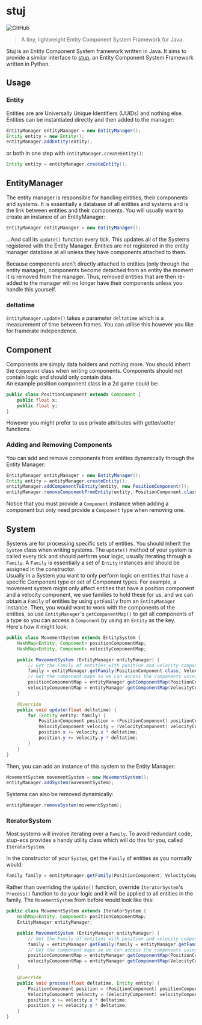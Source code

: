 # stuj

![GitHub](https://img.shields.io/github/license/jaynewey/stuj)


> A tiny, lightweight Entity Component System Framework for Java.

Stuj is an Entity Component System framework written in Java. It aims to provide a similar interface to [stup](https://github.com/jaynewey/stup-ecs), an Entity Component System Framework written in Python.


## Usage

### Entity

Entities are are Universally Unique Identifiers (UUIDs) and nothing else. Entities can be instantiated directly and then added to the manager:

```java
EntityManager entityManager = new EntityManager();
Entity entity = new Entity();
entityManager.addEntity(entity);
```

or both in one step with `EntityManager.createEntity()`:

```java
Entity entity = entityManager.createEntity();
```


## EntityManager

The entity manager is responsible for handling entities, their components and systems. It is essentially a database of all entities and systems and is the link between entities and their components.
You will usually want to create an instance of an EntityManager:

```java
EntityManager entityManager = new EntityManager();
```

...And call its `update()` function every tick. This updates all of the Systems registered with the Entity Manager.
Entities are not registered in the entity manager database at all unless they have components attached to them.

Because components aren't directly attached to entities (only through the entity manager), components become detached from an entity the moment it is removed from the manager. Thus, removed entities that are then re-added to the manager will no longer have their components unless you handle this yourself.

### deltatime

`EntityManager.update()` takes a parameter `deltatime` which is a measurement of time between frames. You can utilise this however you like for framerate independence.


## Component

Components are simply data holders and nothing more. You should inherit the `Component` class when writing components. Components should not contain logic and should only contain data.  
An example position component class in a 2d game could be:

```java
public class PositionComponent extends Component {
    public float x;
    public float y;
}
```

However you might prefer to use private attributes with getter/setter functions.

### Adding and Removing Components

You can add and remove components from entities dynamically through the Entity Manager:

```java
EntityManager entityManager = new EntityManager();
Entity entity = entityManager.createEntity();
entityManager.addComponentToEntity(entity, new PositionComponent());
entityManager.removeComponentFromEntity(entity, PositionComponent.class)
```

Notice that you must provide a `Component` instance when adding a component but only need provide a `Component` type when removing one.

## System
Systems are for processing specific sets of entities. You should inherit the `System` class when writing systems. The `update()` method of your system is called every tick and should perform your logic, usually iterating through a `Family`. A `Family` is essentially a set of `Entity` instances and should be assigned in the constructor.  
Usually in a System you want to only perform logic on entities that have a specific Component type or set of Component types. For example, a movement system might only affect entities that have a position component and a velocity component, we use families to hold these for us, and we can obtain a `Family` of entities by using `getFamily` from an `EntityManager` instance.
Then, you would want to work with the components of the entities, so use `EntityManager`'s `getComponentMap()` to get all components of a type so you can access a `Component` by using an `Entity` as the key.  
Here's how it might look:

```java
public class MovementSystem extends EntitySystem {
    HashMap<Entity, Component> positionComponentMap;
    HashMap<Entity, Component> velocityComponentMap;

    public MovementSystem (EntityManager entityManager) {
        // Get the Family of entities with position and velocity components:
        family = entityManager.getFamily(PositionComponent.class, VelocityComponent.class);
        // Get the component maps so we can access the components using the entity as a key:
        positionComponentMap = entityManager.getComponentMap(PositionComponent.class);
        velocityComponentMap = entityManager.getComponentMap(VelocityComponent.class);
    }

    @Override
    public void update(float deltatime) {
        for (Entity entity: family) {
            PositionComponent position = (PositionComponent) positionComponentMap.get(entity);
            VelocityComponent velocity = (VelocityComponent) velocityComponentMap.get(entity);
            position.x += velocity.x * deltatime;
            position.y += velocity.y * deltatime;
        }
    }
}
```

Then, you can add an instance of this system to the Entity Manager:

```java
MovementSystem movementSystem = new MovementSystem();
entityManager.addSystem(movementSystem);
```

Systems can also be removed dynamically:

```java
entityManager.removeSystem(movementSystem);
```

### IteratorSystem

Most systems will involve iterating over a `Family`. To avoid redundant code, stup-ecs provides a handy utility class which will do this for you, called `IteratorSystem`.

In the constructor of your `System`, get the `Family` of entities as you normally would:

```java
Family family = entityManager.getFamily(PositionComponent, VelocityComponent);
```

Rather than overriding the `Update()` function, override `IteratorSystem`'s `Process()` function to do your logic and it will be applied to all entities in the family. The `MovementSystem` from before would look like this:

```java
public class MovementSystem extends IteratorSystem {
    HashMap<Entity, Component> positionComponentMap;
    EntityManager entityManager;

    public MovementSystem (EntityManager entityManager) {
        // Get the Family of entities with position and velocity components:
        family = entityManager.getFamily(family = entityManager.getFamily(PositionComponent.class, VelocityComponent.class));
        // Get the component maps so we can access the components using the entity as a key:        
        positionComponentMap = entityManager.getComponentMap(PositionComponent.class);
        velocityComponentMap = entityManager.getComponentMap(VelocityComponent.class);
    }

    @Override
    public void process(float deltatime, Entity entity) {
        PositionComponent position = (PositionComponent) positionComponentMap.get(entity);
        VelocityComponent velocity = (VelocityComponent) velocityComponentMap.get(entity);
        position.x += velocity.x * deltatime;
        position.y += velocity.y * deltatime;
    }
}
```
